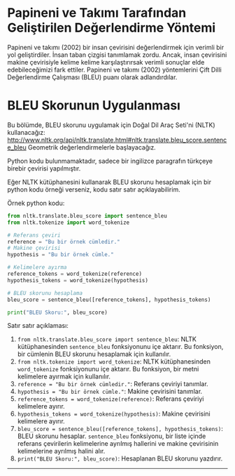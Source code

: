 # Papineni ve Takımı Tarafından Geliştirilen Değerlendirme Yöntemi

Papineni ve takımı (2002) bir insan çevirisini değerlendirmek için verimli bir yol geliştirdiler. İnsan taban çizgisi tanımlamak zordu. Ancak, insan çevirisini makine çevirisiyle kelime kelime karşılaştırırsak verimli sonuçlar elde edebileceğimizi fark ettiler. Papineni ve takımı (2002) yöntemlerini Çift Dilli Değerlendirme Çalışması (BLEU) puanı olarak adlandırdılar.

# BLEU Skorunun Uygulanması

Bu bölümde, BLEU skorunu uygulamak için Doğal Dil Araç Seti'ni (NLTK) kullanacağız: http://www.nltk.org/api/nltk.translate.html#nltk.translate.bleu_score.sentence_bleu 
Geometrik değerlendirmelerle başlayacağız.

Python kodu bulunmamaktadır, sadece bir ingilizce paragrafın türkçeye birebir çevirisi yapılmıştır.

Eğer NLTK kütüphanesini kullanarak BLEU skorunu hesaplamak için bir python kodu örneği verseniz, kodu satır satır açıklayabilirim.

Örnek python kodu:
```python
from nltk.translate.bleu_score import sentence_bleu
from nltk.tokenize import word_tokenize

# Referans çeviri
reference = "Bu bir örnek cümledir."
# Makine çevirisi
hypothesis = "Bu bir örnek cümle."

# Kelimelere ayırma
reference_tokens = word_tokenize(reference)
hypothesis_tokens = word_tokenize(hypothesis)

# BLEU skorunu hesaplama
bleu_score = sentence_bleu([reference_tokens], hypothesis_tokens)

print("BLEU Skoru:", bleu_score)
```
Satır satır açıklaması:

1. `from nltk.translate.bleu_score import sentence_bleu`: NLTK kütüphanesinden `sentence_bleu` fonksiyonunu içe aktarır. Bu fonksiyon, bir cümlenin BLEU skorunu hesaplamak için kullanılır.
2. `from nltk.tokenize import word_tokenize`: NLTK kütüphanesinden `word_tokenize` fonksiyonunu içe aktarır. Bu fonksiyon, bir metni kelimelere ayırmak için kullanılır.
3. `reference = "Bu bir örnek cümledir."`: Referans çeviriyi tanımlar.
4. `hypothesis = "Bu bir örnek cümle."`: Makine çevirisini tanımlar.
5. `reference_tokens = word_tokenize(reference)`: Referans çeviriyi kelimelere ayırır.
6. `hypothesis_tokens = word_tokenize(hypothesis)`: Makine çevirisini kelimelere ayırır.
7. `bleu_score = sentence_bleu([reference_tokens], hypothesis_tokens)`: BLEU skorunu hesaplar. `sentence_bleu` fonksiyonu, bir liste içinde referans çevirilerin kelimelerine ayrılmış hallerini ve makine çevirisinin kelimelerine ayrılmış halini alır.
8. `print("BLEU Skoru:", bleu_score)`: Hesaplanan BLEU skorunu yazdırır.

---

